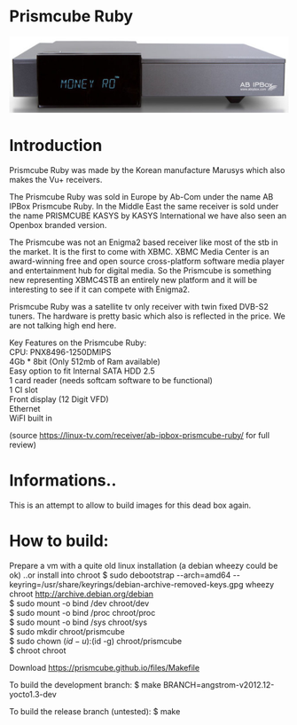 # Prismcube Ruby

![image](/files/Prismcube-Ruby_front-625x171.jpg)

# Introduction
Prismcube Ruby was made by the Korean manufacture Marusys which also makes the Vu+ receivers.

The Prismcube Ruby was sold in Europe by Ab-Com under the name AB IPBox Prismcube Ruby. In the Middle East the same receiver is sold under the name PRISMCUBE KASYS by KASYS International we have also seen an Openbox branded version.

The Prismcube was not an Enigma2 based receiver like most of the stb in the market. It is the first to come with XBMC. XBMC Media Center is an award-winning free and open source cross-platform software media player and entertainment hub for digital media. So the Prismcube is something new representing XBMC4STB an entirely new platform and it will be interesting to see if it can compete with Enigma2.

Prismcube Ruby was a satellite tv only receiver with twin fixed DVB-S2 tuners. The hardware is pretty basic which also is reflected in the price. We are not talking high end here.

Key Features on the Prismcube Ruby:  
  CPU: PNX8496-1250DMIPS  
  4Gb * 8bit (Only 512mb of Ram available)  
  Easy option to fit Internal SATA HDD 2.5  
  1 card reader (needs softcam software to be functional)  
  1 CI slot  
  Front display (12 Digit VFD)  
  Ethernet  
  WiFI built in  

(source https://linux-tv.com/receiver/ab-ipbox-prismcube-ruby/ for full review)

# Informations..

This is an attempt to allow to build images for this dead box again.

# How to build:

Prepare a vm with a quite old linux installation (a debian wheezy could be ok) 
..or install into chroot
$ sudo debootstrap --arch=amd64 --keyring=/usr/share/keyrings/debian-archive-removed-keys.gpg wheezy chroot http://archive.debian.org/debian  
$ sudo mount -o bind /dev chroot/dev  
$ sudo mount -o bind /proc chroot/proc  
$ sudo mount -o bind /sys chroot/sys  
$ sudo mkdir chroot/prismcube  
$ sudo chown $(id -u):$(id -g) chroot/prismcube  
$ chroot chroot

Download https://prismcube.github.io/files/Makefile

To build the development branch:
$ make BRANCH=angstrom-v2012.12-yocto1.3-dev  

To build the release branch (untested):
$ make  



